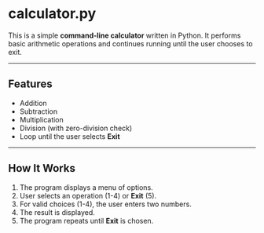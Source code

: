 # calculator.py
This is a simple **command-line calculator** written in Python. It performs basic arithmetic operations and continues running until the user chooses to exit.

---

## Features
- Addition
- Subtraction
- Multiplication
- Division (with zero-division check)
- Loop until the user selects **Exit**

---

## How It Works
1. The program displays a menu of options.
2. User selects an operation (1-4) or **Exit** (5).
3. For valid choices (1-4), the user enters two numbers.
4. The result is displayed.
5. The program repeats until **Exit** is chosen.
